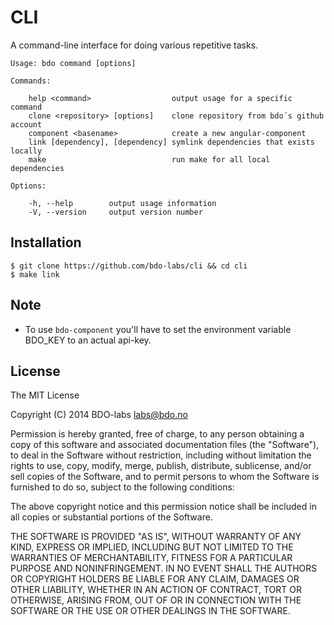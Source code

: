 
CLI
===

A command-line interface for doing various repetitive tasks.


    Usage: bdo command [options]

    Commands:

        help <command>                  output usage for a specific command
        clone <repository> [options]    clone repository from bdo´s github account
        component <basename>            create a new angular-component
        link [dependency], [dependency] symlink dependencies that exists locally
        make                            run make for all local dependencies

    Options:

        -h, --help        output usage information
        -V, --version     output version number


Installation
------------

    $ git clone https://github.com/bdo-labs/cli && cd cli
    $ make link


Note
----

- To use `bdo-component` you'll have to set the environment variable BDO_KEY
to an actual api-key.


License
-------

The MIT License

Copyright (C) 2014 BDO-labs <labs@bdo.no>

Permission is hereby granted, free of charge, to any person obtaining
a copy of this software and associated documentation files (the "Software"),
to deal in the Software without restriction, including without limitation
the rights to use, copy, modify, merge, publish, distribute, sublicense,
and/or sell copies of the Software, and to permit persons to whom the
Software is furnished to do so, subject to the following conditions:

The above copyright notice and this permission notice shall be included
in all copies or substantial portions of the Software.

THE SOFTWARE IS PROVIDED "AS IS", WITHOUT WARRANTY OF ANY KIND,
EXPRESS OR IMPLIED, INCLUDING BUT NOT LIMITED TO THE WARRANTIES
OF MERCHANTABILITY, FITNESS FOR A PARTICULAR PURPOSE AND NONINFRINGEMENT.
IN NO EVENT SHALL THE AUTHORS OR COPYRIGHT HOLDERS BE LIABLE FOR ANY CLAIM,
DAMAGES OR OTHER LIABILITY, WHETHER IN AN ACTION OF CONTRACT,
TORT OR OTHERWISE, ARISING FROM, OUT OF OR IN CONNECTION WITH THE SOFTWARE
OR THE USE OR OTHER DEALINGS IN THE SOFTWARE.

